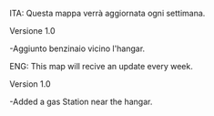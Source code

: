 ITA: Questa mappa verrà aggiornata ogni settimana.

Versione 1.0

-Aggiunto benzinaio vicino l'hangar.



ENG: This map will recive an update every week.

Version 1.0

-Added a gas Station near the hangar.